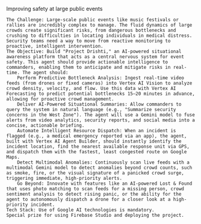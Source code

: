 Improving safety at large public events

    The Challenge: Large-scale public events like music festivals or rallies are incredibly complex to manage. The fluid dynamics of large crowds create significant risks, from dangerous bottlenecks and crushing to difficulties in locating individuals in medical distress. Security teams need a way to move from reactive monitoring to proactive, intelligent intervention.
    The Objective: Build "Project Drishti," an AI-powered situational awareness platform that acts as a central nervous system for event safety. This agent should provide actionable intelligence to commanders, enabling them to anticipate and mitigate risks in real-time. The agent should:
        Perform Predictive Bottleneck Analysis: Ingest real-time video feeds (from drones or fixed cameras) into Vertex AI Vision to analyze crowd density, velocity, and flow. Use this data with Vertex AI Forecasting to predict potential bottlenecks 15–20 minutes in advance, allowing for proactive crowd management.
        Deliver AI-Powered Situational Summaries: Allow commanders to query the system in natural language (e.g., "Summarize security concerns in the West Zone"). The agent will use a Gemini model to fuse alerts from video analytics, security reports, and social media into a concise, actionable briefing.
        Automate Intelligent Resource Dispatch: When an incident is flagged (e.g., a medical emergency reported via an app), the agent, built with Vertex AI Agent Builder, should instantly identify the incident location, find the nearest available response unit via GPS, and dispatch them with the fastest, least congested route on Google Maps.
        Detect Multimodal Anomalies: Continuously scan live feeds with a multimodal Gemini model to detect anomalies beyond crowd counts, such as smoke, fire, or the visual signature of a panicked crowd surge, triggering immediate, high-priority alerts.
        Go Beyond: Innovate with features like an AI-powered Lost & Found that uses photo matching to scan feeds for a missing person, crowd sentiment analysis to detect rising panic, or the ability for the agent to autonomously dispatch a drone for a closer look at a high-priority incident.
    Tech Stack: Use of Google AI technologies is mandatory.
    Special prize for using Firebase Studio and deploying the project.